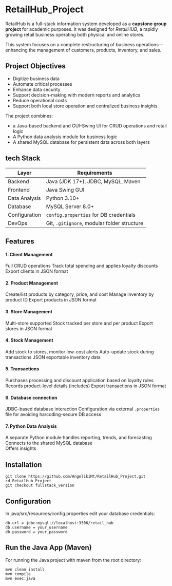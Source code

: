 # RetailHub_Project
RetailHub is a full-stack information system developed as a **capstone group project** for academic purposes. It was designed for *RetailHUB*, a rapidly growing retail business operating both physical and online stores.

This system focuses on a complete restructuring of business operations—enhancing the management of customers, products, inventory, and sales.

## Project Objectives

- Digitize business data  
- Automate critical processes  
- Enhance data security  
- Support decision-making with modern reports and analytics  
- Reduce operational costs  
- Support both local store operation and centralized business insights  


The project combines:
- a Java-based backend and GUI-Swing UI for CRUD operations and retail logic
- A Python data analysis module for business logic
- A shared MySQL database for persistent data across both layers

## tech Stack


| Layer          | Requirements                                           |
|----------------|--------------------------------------------------------|
| Backend        | Java (JDK 17+), JDBC, MySQL, Maven                     |
| Frontend       | Java Swing GUI                                         |
| Data Analysis  | Python 3.10+                                           |
| Database       | MySQL Server 8.0+                                      |
| Configuration  | `config.properties` for DB credentials                 |
| DevOps         | Git, `.gitignore`, modular folder structure            |


## Features
#### 1. Client Management
Full CRUD operations
Track total spending and applies loyalty discounts
Export clients in JSON format

#### 2. Product Management
Create/list products by category, price, and cost
Manage inventory by product ID
Export products in JSON format

#### 3. Store Management
Multi-store supported
Stock tracked per store and per product
Export stores in JSON format

#### 4. Stock Management
Add stock to stores, monitor low-cost alerts
Auto-update stock during transactions
JSON exportable inventory data

#### 5. Transactions
Purchases processing and discount application based on loyalty rules
Records product-level details (includes)
Export transactions in JSON format

#### 6. Database connection
JDBC-based database interaction
Configuration via external `.properties` file for avoiding harcoding-secure DB access

#### 7. Python Data Analysis
A separate Python module handles reporting, trends, and forecasting  
Connects to the shared MySQL database  
Offers insights 

## Installation
```
git clone https://github.com/AngelikiMt/RetailHub_Project.git
cd RetailHub_Project
git checkout fullstack_version
```

## Configuration
In java/src/resources/config.properties edit your database credentials:

```
db.url = jdbc:mysql://localhost:3306/retail_hub
db.username = your_username
db.password = your_password
```

## Run the Java App (Maven)
For running the Java project with maven from the root directory:

```
mvn clean install
mvn compile
mvn exec:java
```
